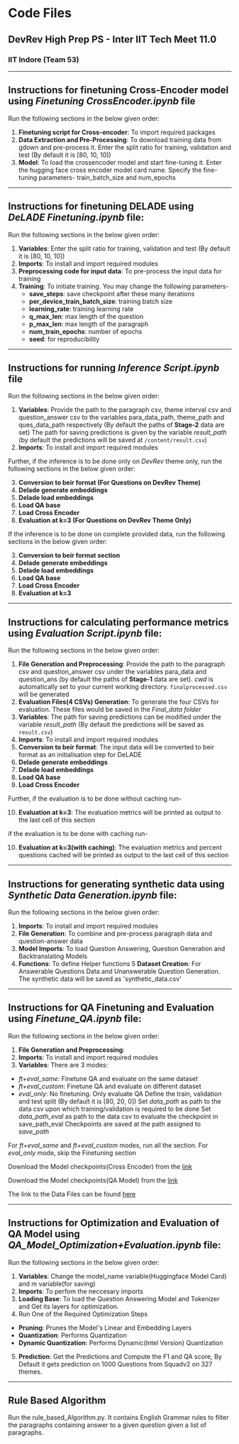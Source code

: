 # Code Files
## DevRev High Prep PS - Inter IIT Tech Meet 11.0
### IIT Indore (Team 53)

--- 

## **Instructions for finetuning Cross-Encoder model using *Finetuning CrossEncoder.ipynb* file**

Run the following sections in the below given order:
1. **Finetuning script for Cross-encoder**: To import required packages
2. **Data Extraction and Pre-Processing**: To download training data from gdown and pre-process it. Enter the split ratio for training, validation and test (By default it is [80, 10, 10])
3. **Model**: To load the crossencoder model and start fine-tuning it. Enter the hugging face cross encoder model card name. Specify the fine-tuning parameters- train_batch_size and num_epochs

---

## **Instructions for finetuning DELADE using *DeLADE Finetuning.ipynb* file:**

Run the following sections in the below given order:
1. **Variables**: Enter the split ratio for training, validation and test (By default it is [80, 10, 10])
2. **Imports**: To install and import required modules
3. **Preprocessing code for input data**: To pre-process the input data for training
4. **Training**: To initiate training. You may change the following parameters-
     * **save_steps**: save checkpoint after these many iterations
     * **per_device_train_batch_size**: training batch size
     * **learning_rate**: training learning rate
     * **q_max_len**: max length of the question
     * **p_max_len**: max length of the paragraph
     * **num_train_epochs**: number of epochs
     * **seed**: for reproducibility
     
---

## **Instructions for running *Inference Script.ipynb* file**

Run the following sections in the below given order:
1. **Variables**: Provide the path to the paragraph csv, theme interval csv and question_answer csv to the variables para_data_path, theme_path and ques_data_path respectively (By default the paths of **Stage-2** data are set)
The path for saving predictions is given by the variable *result_path* (by default the predictions will be saved at `/content/result.csv`)
2. **Imports**: To install and import required modules

Further, if the inference is to be done only on *DevRev* theme only, run the following sections in the below given order:

3. **Conversion to beir format (For Questions on DevRev Theme)**
4. **Delade generate embeddings**
5. **Delade load embeddings**
6. **Load QA base**
8. **Load Cross Encoder**
9. **Evaluation at k=3 (For Questions on DevRev Theme Only)**

If the inference is to be done on complete provided data, run the following sections in the below given order:

3. **Conversion to beir format section**
4. **Delade generate embeddings**
5. **Delade load embeddings**
6. **Load QA base**
7. **Load Cross Encoder**
8. **Evaluation at k=3**

---

## **Instructions for calculating performance metrics using *Evaluation Script.ipynb* file:**

Run the following sections in the below given order:
1. **File Generation and Preprocessing**: Provide the path to the paragraph csv and question_answer csv under the variables para_data and question_ans (by default the paths of **Stage-1** data are set). *cwd* is automatically set to your current working directory. `finalprocessed.csv` will be generated
2. **Evaluation Files(4 CSVs) Generation**: To generate the four CSVs for evaluation. These files would be saved in the *Final_data folder*
3. **Variables**: The path for saving predictions can be modified under the variable *result_path* (By default the predictions will be saved as `result.csv`)
4. **Imports**: To install and import required modules
5. **Conversion to beir format**: The input data will be converted to beir format as an initialisation step for DeLADE
6. **Delade generate embeddings**
7. **Delade load embeddings**
8. **Load QA base**
9. **Load Cross Encoder**

Further, if the evaluation is to be done without caching run-

10. **Evaluation at k=3**: The evaluation metrics will be printed as output to the last cell of this section

if the evaluation is to be done with caching run-

10. **Evaluation at k=3(with caching)**: The evaluation metrics and percent questions cached will be printed as output to the last cell of this section

---

## **Instructions for generating synthetic data using *Synthetic Data Generation.ipynb* file:**

Run the following sections in the below given order:
1. **Imports**: To install and import required modules
2. **File Generation**: To combine and pre-process paragraph data and question-answer data
3. **Model Imports**: To load Question Answering, Question Generation and Backtranslating Models
4. **Functions**: To define Helper functions
5 **Dataset Creation**: For Answerable Questions Data and Unanswerable Question Generation. The synthetic data will be saved as 'synthetic_data.csv'

---

## Instructions for QA Finetuning and Evaluation using *Finetune_QA.ipynb* file:

Run the following sections in the below given order:
1. **File Generation and Preprocessing**:
2. **Imports**: To install and import required modules
3. **Variables**: There are 3 modes:
- *ft+eval_same*: Finetune QA and evaluate on the same dataset
- *ft+eval_custom*: Finetune QA and evaluate on different dataset
- *eval_only*: No finetuning. Only evaluate QA
Define the train, validation and test split (By default it is [80, 20, 0])
Set *data_path* as path to the data csv upon which training/validation is required to be done
Set *data_path_eval* as path to the data csv to evaluate the checkpoint in save_path_eval
Checkpoints are saved at the path assigned to *save_path*

For *ft+eval_same* and *ft+eval_custom* modes, run all the section.
For *eval_only* mode, skip the Finetuning section

Download the Model checkpoints(Cross Encoder) from the [link](https://drive.google.com/drive/folders/1M0YSuwNUawHx51aeEaFXBpm56cklxOTS?usp=share_link)

Download the Model checkpoints(QA Model) from the [link](https://drive.google.com/drive/folders/1sSHApFT8JPFn9Wo5uHsYPaQxHLhf5F7M?usp=share_link)

The link to the Data Files can be found [here](https://drive.google.com/drive/folders/1nmBN7Dwmo125CvXp8Cav2SnwyaoBINxl?usp=share_link)

---

## **Instructions for Optimization and Evaluation of QA Model using _QA_Model_Optimization+Evaluation.ipynb_ file:**

Run the following sections in the below given order:
1. **Variables**: Change the model_name variable(Huggingface Model Card) and m variable(for saving)
2. **Imports**: To perfom the neccesary imports
3. **Loading Base**: To load the Question Answering Model and Tokenizer and Get its layers for optimization.
4. Run One of the Required Optimization Steps
* **Pruning**: Prunes the Model's Linear and Embedding Layers
* **Quantization**: Performs Quantization
* **Dynamic Quantization**: Performs Dynamic(Intel Version) Quantization
5. **Prediction**: Get the Predictions and Compute the F1 and QA score, By Default it gets prediction on 1000 Questions from Squadv2 on 327 themes.

---
## Rule Based Algorithm
Run the rule_based_Algorithm.py. It contains English Grammar rules to filter the paragraphs containing answer to a given question given a list of paragraphs.
